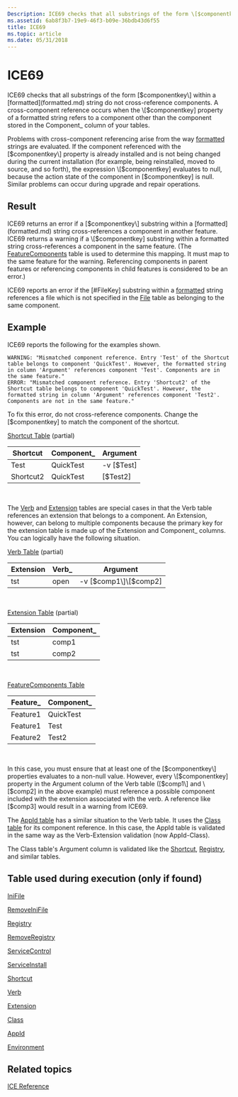 ```yaml
---
Description: ICE69 checks that all substrings of the form \[$componentkey\] within a formatted string do not cross-reference components.
ms.assetid: 6ab8f3b7-19e9-46f3-b09e-36bdb43d6f55
title: ICE69
ms.topic: article
ms.date: 05/31/2018
---
```


# ICE69

ICE69 checks that all substrings of the form \[$componentkey\] within a [formatted](formatted.md) string do not cross-reference components. A cross-component reference occurs when the \[$componentkey\] property of a formatted string refers to a component other than the component stored in the Component\_ column of your tables.

Problems with cross-component referencing arise from the way [formatted](formatted.md) strings are evaluated. If the component referenced with the \[$componentkey\] property is already installed and is not being changed during the current installation (for example, being reinstalled, moved to source, and so forth), the expression \[$componentkey\] evaluates to null, because the action state of the component in \[$componentkey\] is null. Similar problems can occur during upgrade and repair operations.

## Result

ICE69 returns an error if a \[$componentkey\] substring within a [formatted](formatted.md) string cross-references a component in another feature. ICE69 returns a warning if a \[$componentkey\] substring within a formatted string cross-references a component in the same feature. (The [FeatureComponents](featurecomponents-table.md) table is used to determine this mapping. It must map to the same feature for the warning. Referencing components in parent features or referencing components in child features is considered to be an error.)

ICE69 reports an error if the \[\#FileKey\] substring within a [formatted](formatted.md) string references a file which is not specified in the [File](file-table.md) table as belonging to the same component.

## Example

ICE69 reports the following for the examples shown.

``` syntax
WARNING: "Mismatched component reference. Entry 'Test' of the Shortcut table belongs to component 'QuickTest'. However, the formatted string in column 'Argument' references component 'Test'. Components are in the same feature."
ERROR: "Mismatched component reference. Entry 'Shortcut2' of the Shortcut table belongs to component 'QuickTest'. However, the formatted string in column 'Argument' references component 'Test2'. Components are not in the same feature."
```

To fix this error, do not cross-reference components. Change the \[$componentkey\] to match the component of the shortcut.

[Shortcut Table](shortcut-table.md) (partial)



| Shortcut  | Component\_ | Argument     |
|-----------|-------------|--------------|
| Test      | QuickTest   | -v \[$Test\] |
| Shortcut2 | QuickTest   | \[$Test2\]   |



 

The [Verb](verb-table.md) and [Extension](extension-table.md) tables are special cases in that the Verb table references an extension that belongs to a component. An Extension, however, can belong to multiple components because the primary key for the extension table is made up of the Extension and Component\_ columns. You can logically have the following situation.

[Verb Table](verb-table.md) (partial)



| Extension | Verb\_ | Argument                |
|-----------|--------|-------------------------|
| tst       | open   | -v \[$comp1\]\[$comp2\] |



 

[Extension Table](extension-table.md) (partial)



| Extension | Component\_ |
|-----------|-------------|
| tst       | comp1       |
| tst       | comp2       |



 

[FeatureComponents Table](featurecomponents-table.md)



| Feature\_ | Component\_ |
|-----------|-------------|
| Feature1  | QuickTest   |
| Feature1  | Test        |
| Feature2  | Test2       |



 

In this case, you must ensure that at least one of the \[$componentkey\] properties evaluates to a non-null value. However, every \[$componentkey\] property in the Argument column of the Verb table (\[$comp1\] and \[$comp2\] in the above example) must reference a possible component included with the extension associated with the verb. A reference like \[$comp3\] would result in a warning from ICE69.

The [AppId table](appid-table.md) has a similar situation to the Verb table. It uses the [Class table](class-table.md) for its component reference. In this case, the AppId table is validated in the same way as the Verb-Extension validation (now AppId-Class).

The Class table's Argument column is validated like the [Shortcut](shortcut-table.md), [Registry](registry-table.md), and similar tables.

## Table used during execution (only if found)

[IniFile](inifile-table.md)

[RemoveIniFile](removeinifile-table.md)

[Registry](registry-table.md)

[RemoveRegistry](removeregistry-table.md)

[ServiceControl](servicecontrol-table.md)

[ServiceInstall](serviceinstall-table.md)

[Shortcut](shortcut-table.md)

[Verb](verb-table.md)

[Extension](extension-table.md)

[Class](class-table.md)

[AppId](appid-table.md)

[Environment](environment-table.md)

## Related topics

<dl> <dt>

[ICE Reference](ice-reference.md)
</dt> </dl>

 

 



